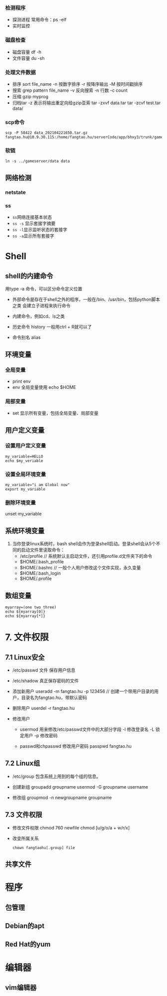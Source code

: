 ### 检测程序
- 探测进程
    常用命令：ps -elf
- 实时监控
  
### 磁盘检查
- 磁盘容量
    df -h
- 文件容量
    du -sh

### 处理文件数据
- 排序
    sort file_name
    -n 按数字排序
    -r 按降序输出
    -M 按时间戳排序
- 搜索
    grep pattern file_name
    -v 反向搜索
    -n 行数
    -c count
- 压缩
    gzip myprog
- 归档tar
    -z 表示将输出重定向给gzip亚索
    tar -zxvf data.tar
    tar -zcvf test.tar data/

### scp命令

```shell
scp -P 58422 data_202104221650.tar.gz fangtao.hu@10.9.30.115:/home/fangtao.hu/serverCode/app/bhxy3/trunk/gameserver
```

### 软链

```shell
ln -s ../gameserver/data data
```





## 网络检测

### netstate

### ss

- `ss`网络连接基本状态
- `ss -s` 显示套接字摘要
- `ss -l`显示监听状态的套接字
- `ss -a`显示所有套接字


# Shell

## shell的内建命令
用type -a 命令，可以区分命令定义位置
- 外部命令是存在于shell之外的程序，一般在/bin、/usr/bin，包括python脚本之类
    会建立子进程来执行命令
- 内建命令，例如cd、ls之类

- 历史命令
    history
    一般用ctrl + R就可以了
- 命令别名
    alias

## 环境变量
### 全局变量
- print env
- env
全局变量使用
echo $HOME

### 局部变量
- set 显示所有变量，包括全局变量、局部变量

## 用户定义变量
### 设置用户定义变量
```
my_variable=HELLO
echo $my_veriable
```

### 设置全局环境变量
```
my_variable="i am Global now"
export my_variable
```

### 删除环境变量
unset my_variable

## 系统环境变量
1. 当你登录linux系统时，bash shell会作为登录shell启动。登录shell会从5个不同的启动文件里读取命令：
    - /etc/profile          // 系统默认主启动文件，还引用profile.d文件夹下的命令
    - $HOME/.bash_profile
    - $HOME/.bashrc         // 一般个人用户修改这个文件实现，永久变量
    - $HOME/.bash_login
    - $HOME/.profile

## 数组变量
```
myarray=(one two three)
echo ${myarray[0]}
echo ${myarray[*]}
```

# 7. 文件权限
## 7.1 Linux安全
- /etc/passwd 文件
    保存用户信息

- /etc/shadow
    真正保存密码的文件

- 添加新用户
    useradd -m fangtao.hu -p 123456   // 创建一个带用户目录的用户，目录名为fangtao.hu，带默认密码

- 删除用户
    userdel -r fangtao.hu

- 修改用户
    - usermod 用来修改/etc/passwd文件中的大部分字段
        -l 修改登录名
        -L 锁定用户
        -p 修改密码
    
    - passwd和chpasswd  修改用户密码
        passpwd fangtao.hu
    
## 7.2 Linux组
- /etc/group
    包含系统上用到的每个组的信息。

- 创建新组
    groupadd groupname 
    usermod -G groupname username

- 修改组
    groupmod -n newgroupname groupname

## 7.3 文件权限

- 修改文件权限
    chmod 760 newfile
    chmod [u/g/o/a + w/r/x]

- 改变所属关系
    ```
    chown fangtaohu[.group] file
    ```

## 共享文件

# 程序
## 包管理

## Debian的apt
## Red Hat的yum

# 编辑器
## vim编辑器


